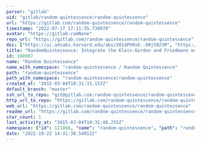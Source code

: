 ```yaml
---
parser: "gitlab"
uid: "gitlab/random-quintessence/random-quintessence"
url: "https://gitlab.com/random-quintessence/random-quintessence"
timestamp: "2022-07-17 17:11:55.738078"
avatar: "https://gitlab.comNone"
repo_url: "https://gitlab.com/random-quintessence/random-quintessence"
doi: ["https://ui.adsabs.harvard.edu/abs/2014PhRvD..90j5023M", "https://ui.adsabs.harvard.edu/abs/2021ascl.soft05019M/abstract"]
title: "RandomQuintessence: Integrate the Klein-Gordon and Friedmann equations with random initial conditions"
id: 180007
name: "Random Quintessence"
name_with_namespace: "random-quintessence / Random Quintessence"
path: "random-quintessence"
path_with_namespace: "random-quintessence/random-quintessence"
created_at: "2015-03-04T10:31:33.153Z"
default_branch: "master"
ssh_url_to_repo: "git@gitlab.com:random-quintessence/random-quintessence.git"
http_url_to_repo: "https://gitlab.com/random-quintessence/random-quintessence.git"
web_url: "https://gitlab.com/random-quintessence/random-quintessence"
readme_url: "https://gitlab.com/random-quintessence/random-quintessence/-/blob/master/README"
star_count: 1
last_activity_at: "2015-03-04T10:31:48.255Z"
namespace: {"id": 121866, "name": "random-quintessence", "path": "random-quintessence", "kind": "group", "full_path": "random-quintessence", "parent_id": null, "avatar_url": null, "web_url": "https://gitlab.com/groups/random-quintessence"}
date: "2022-10-22 14:31:38.540122"
---
```

